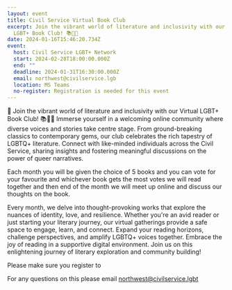 ```yaml
---
layout: event
title: Civil Service Virtual Book Club
excerpt: Join the vibrant world of literature and inclusivity with our Virtual
  LGBT+ Book Club! 📚🏳️‍🌈
date: 2024-01-16T15:46:20.734Z
event:
  host: Civil Service LGBT+ Network
  start: 2024-02-28T18:00:00.000Z
  end: ""
  deadline: 2024-01-31T16:30:00.000Z
  email: northwest@civilservice.lgb
  location: MS Teams
  no-register: Registration is needed for this event
---
```

🌈 Join the vibrant world of literature and inclusivity with our Virtual LGBT+ Book Club! 📚🏳️‍🌈 Immerse yourself in a welcoming online community where diverse voices and stories take centre stage. From ground-breaking classics to contemporary gems, our club celebrates the rich tapestry of LGBTQ+ literature. Connect with like-minded individuals across the Civil Service, sharing insights and fostering meaningful discussions on the power of queer narratives.

Each month you will be given the choice of 5 books and you can vote for your favourite and whichever book gets the most votes we will read together and then end of the month we will meet up online and discuss our thoughts on the book. 

Every month, we delve into thought-provoking works that explore the nuances of identity, love, and resilience. Whether you're an avid reader or just starting your literary journey, our virtual gatherings provide a safe space to engage, learn, and connect. Expand your reading horizons, challenge perspectives, and amplify LGBTQ+ voices together. Embrace the joy of reading in a supportive digital environment. Join us on this enlightening journey of literary exploration and community building!

P﻿lease make sure you register to 

F﻿or any questions on this please email [northwest@civilservice.lgbt](mailto:northwest@civilservice.lgbt)